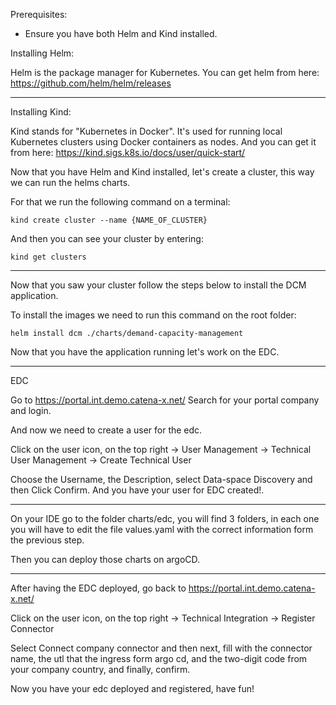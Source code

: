 Prerequisites:
- Ensure you have both Helm and Kind installed.

Installing Helm:

Helm is the package manager for Kubernetes. You can get helm from here: https://github.com/helm/helm/releases

-------------------------------------------------------------------------------

Installing Kind:

Kind stands for "Kubernetes in Docker". It's used for running local Kubernetes clusters using Docker containers as nodes. And you can get it from here: https://kind.sigs.k8s.io/docs/user/quick-start/

Now that you have Helm and Kind installed, let's create a cluster, this way we can run the helms charts.

For that we run the following command on a terminal:

    kind create cluster --name {NAME_OF_CLUSTER}

And then you can see your cluster by entering:

    kind get clusters

-------------------------------------------------------------------------------

Now that you saw your cluster follow the steps below to install the DCM application.

To install the images we need to run this command on the root folder:

    helm install dcm ./charts/demand-capacity-management 


Now that you have the application running let's work on the EDC.

-------------------------------------------------------------------------------
EDC

Go to https://portal.int.demo.catena-x.net/
Search for your portal company and login.

And now we need to create a user for the edc.

Click on the user icon, on the top right -> User Management -> Technical User Management -> Create Technical User

Choose the Username, the Description, select Data-space Discovery and then Click Confirm. And you have your user for EDC created!.

-------------------------------------------------------------------------------

On your IDE go to the folder charts/edc, you will find 3 folders, in each one you will have to edit the file values.yaml with the correct information form the previous step.

Then you can deploy those charts on argoCD.

-------------------------------------------------------------------------------

After having the EDC deployed, go back to https://portal.int.demo.catena-x.net/

Click on the user icon, on the top right -> Technical Integration -> Register Connector

Select Connect company connector and then next, fill with the connector name, the utl that the ingress form argo cd, and the two-digit code from your company country, and finally, confirm.

Now you have your edc deployed and registered, have fun!








